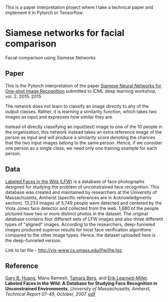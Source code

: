 This is a paper interpretation project where I take a technical paper and implement it in Pytorch or Tensorflow
# Siamese networks for facial comparison
Facial comparison using Siamese Networks

## Paper
This is the Pytorch interpretation of the paper [Siamese Neural Networks for One-shot Image Recognition](https://www.cs.cmu.edu/~rsalakhu/papers/oneshot1.pdf) submitted to ICML deep learning workshop, vol. 2. 2015. 2015 

The network does not learn to classify an image directly to any of the output classes. Rather, it is learning a similarity function, which takes two images as input and expresses how similar they are.

Instead of directly classifying an input(test) image to one of the 10 people in the organization, this network instead takes an extra reference image of the person as input and will produce a similarity score denoting the chances that the two input images belong to the same person. 
Hence, if we consider one person as a single class, we need only one training example for each person.

## Data
[Labeled Faces in the Wild (LFW)](http://vis-www.cs.umass.edu/lfw/) is a database of face photographs designed for studying the problem of unconstrained face recognition. This database was created and maintained by researchers at the University of Massachusetts, Amherst (specific references are in Acknowledgments section). 13,233 images of 5,749 people were detected and centered by the Viola Jones face detector and collected from the web. 1,680 of the people pictured have two or more distinct photos in the dataset. The original database contains four different sets of LFW images and also three different types of "aligned" images. According to the researchers, deep-funneled images produced superior results for most face verification algorithms compared to the other image types. Hence, the dataset uploaded here is the deep-funneled version.

Link to tar file - http://vis-www.cs.umass.edu/lfw/lfw.tgz

## Reference
[Gary B. Huang](http://vis-www.cs.umass.edu/~gbhuang), Manu Ramesh, [Tamara Berg](http://research.yahoo.com/bouncer_user/83), and [Erik Learned-Miller](http://www.cs.umass.edu/~elm).
<br><b>Labeled Faces in the Wild: A Database for Studying Face Recognition in Unconstrained Environments.</b>
<i>University of Massachusetts, Amherst, Technical Report 07-49, October, 2007.</i>
[pdf](http://vis-www.cs.umass.edu/lfw/lfw.pdf)
